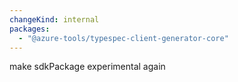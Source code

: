 ```yaml
---
changeKind: internal
packages:
  - "@azure-tools/typespec-client-generator-core"
---
```


make sdkPackage experimental again
